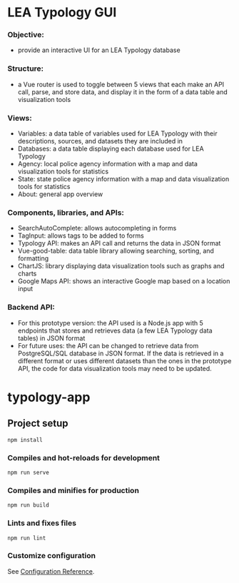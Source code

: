 # LEA Typology GUI

### Objective:
- provide an interactive UI for an LEA Typology database

### Structure:
- a Vue router is used to toggle between 5 views that each make an API call, parse, and store data, and display it in the form of a data table and visualization tools

### Views:
- Variables: a data table of variables used for LEA Typology with their descriptions, sources, and datasets they are included in
- Databases: a data table displaying each database used for LEA Typology
- Agency: local police agency information with a map and data visualization tools for statistics
- State: state police agency information with a map and data visualization tools for statistics
- About: general app overview
### Components, libraries, and APIs:
- SearchAutoComplete: allows autocompleting in forms
- TagInput: allows tags to be added to forms
- Typology API: makes an API call and returns the data in JSON format
- Vue-good-table: data table library allowing searching, sorting, and formatting 
- ChartJS: library displaying data visualization tools such as graphs and charts
- Google Maps API: shows an interactive Google map based on a location input
### Backend API:
- For this prototype version: the API used is a Node.js app with 5 endpoints that stores and retrieves data (a few LEA Typology data tables) in JSON format
- For future uses: the API can be changed to retrieve data from PostgreSQL/SQL database in JSON format. If the data is retrieved in a different format or uses different datasets than the ones in the prototype API, the code for data visualization tools may need to be updated.

# typology-app

## Project setup
```
npm install
```

### Compiles and hot-reloads for development
```
npm run serve
```

### Compiles and minifies for production
```
npm run build
```

### Lints and fixes files
```
npm run lint
```

### Customize configuration
See [Configuration Reference](https://cli.vuejs.org/config/).
